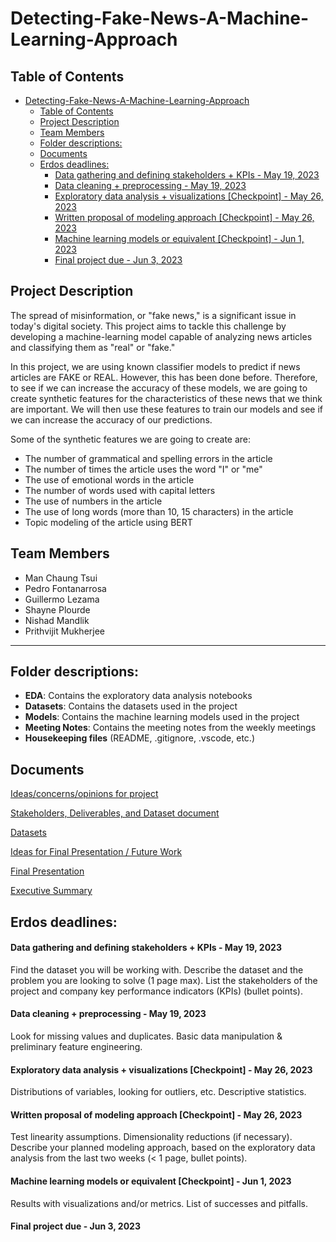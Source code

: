 # Detecting-Fake-News-A-Machine-Learning-Approach
## Table of Contents
- [Detecting-Fake-News-A-Machine-Learning-Approach](#detecting-fake-news-a-machine-learning-approach)
  - [Table of Contents](#table-of-contents)
  - [Project Description](#project-description)
  - [Team Members](#team-members)
  - [Folder descriptions:](#folder-descriptions)
  - [Documents](#documents)
  - [Erdos deadlines:](#erdos-deadlines)
      - [Data gathering and defining stakeholders + KPIs - May 19, 2023](#data-gathering-and-defining-stakeholders--kpis---may-19-2023)
      - [Data cleaning + preprocessing - May 19, 2023](#data-cleaning--preprocessing---may-19-2023)
      - [Exploratory data analysis + visualizations \[Checkpoint\] - May 26, 2023](#exploratory-data-analysis--visualizations-checkpoint---may-26-2023)
      - [Written proposal of modeling approach \[Checkpoint\] - May 26, 2023](#written-proposal-of-modeling-approach-checkpoint---may-26-2023)
      - [Machine learning models or equivalent \[Checkpoint\] - Jun 1, 2023](#machine-learning-models-or-equivalent-checkpoint---jun-1-2023)
      - [Final project due - Jun 3, 2023](#final-project-due---jun-3-2023)

## Project Description
The spread of misinformation, or "fake news," is a significant issue in today's digital society. This project aims to tackle this challenge by developing a machine-learning model capable of analyzing news articles and classifying them as "real" or "fake."

In this project, we are using known classifier models to predict if news articles are FAKE or REAL. However, this has been done before. Therefore, to see if we can increase the accuracy of these models, we are going to create synthetic features for the characteristics of these news that we think are important. We will then use these features to train our models and see if we can increase the accuracy of our predictions.

Some of the synthetic features we are going to create are:
- The number of grammatical and spelling errors in the article
- The number of times the article uses the word "I" or "me"
- The use of emotional words in the article
- The number of words used with capital letters
- The use of numbers in the article
- The use of long words (more than 10, 15 characters) in the article
- Topic modeling of the article using BERT

## Team Members
- Man Chaung Tsui 
- Pedro Fontanarrosa
- Guillermo Lezama
- Shayne Plourde
- Nishad Mandlik
- Prithvijit Mukherjee


-----------

## Folder descriptions:
- **EDA**: Contains the exploratory data analysis notebooks
- **Datasets**: Contains the datasets used in the project
- **Models**: Contains the machine learning models used in the project
- **Meeting Notes**: Contains the meeting notes from the weekly meetings
- **Housekeeping files** (README, .gitignore, .vscode, etc.)


## Documents

[Ideas/concerns/opinions for project](https://docs.google.com/document/d/1DNczb1nMEhkRcQA6TphjL8hI46tRyMtm9uL3yfk-20M/edit?usp=sharing)

[Stakeholders, Deliverables, and Dataset document](https://docs.google.com/document/d/11QYoArg_Tspz9DMUaUZW-JQ5L7bWfVSuiV1cnxe9IOw/edit?usp=sharing)

[Datasets](https://docs.google.com/document/d/1ZAJRoiReq_z9ilW6BCkTsyaTOXu-gpDJs10uEqnFxuU/edit?usp=sharing)

[Ideas for Final Presentation / Future Work](https://docs.google.com/document/d/1T8lCy2qAjvcLXcrrfsuiwQAvY7i7cMD7Fh3RMFQyEWU/edit?usp=sharing)

[Final Presentation](https://docs.google.com/presentation/d/1kVk1IUnFhH4zG_ar8WkQFQJYWjOv9jYq3tiJ93qjXNY/edit?usp=sharing)

[Executive Summary](https://docs.google.com/document/d/1jcGQdHwWZCVu5ClUHBHc-qOfV2V9UTBJ1Hv9uZvHj7s/edit?usp=sharing)


## Erdos deadlines:

#### Data gathering and defining stakeholders + KPIs - May 19, 2023
Find the dataset you will be working with. Describe the dataset and the problem you are looking to solve (1 page max). List the stakeholders of the project and company key performance indicators (KPIs) (bullet points).

#### Data cleaning + preprocessing - May 19, 2023

Look for missing values and duplicates. Basic data manipulation & preliminary feature engineering.

#### Exploratory data analysis + visualizations [Checkpoint] - May 26, 2023

Distributions of variables, looking for outliers, etc. Descriptive statistics.

#### Written proposal of modeling approach [Checkpoint] - May 26, 2023

Test linearity assumptions. Dimensionality reductions (if necessary). Describe your planned modeling approach, based on the exploratory data analysis from the last two weeks (< 1 page, bullet points).

#### Machine learning models or equivalent [Checkpoint] - Jun 1, 2023

Results with visualizations and/or metrics. List of successes and pitfalls.

#### Final project due - Jun 3, 2023



